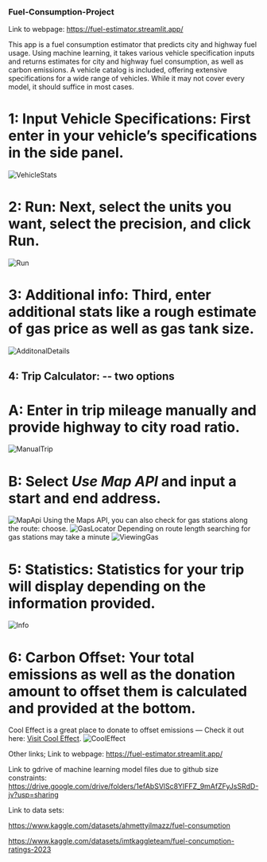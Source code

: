### Fuel-Consumption-Project
Link to webpage: https://fuel-estimator.streamlit.app/


This app is a fuel consumption estimator that predicts city and highway fuel usage. Using machine learning, it takes various vehicle specification inputs and returns estimates for city and highway fuel consumption, as well as carbon emissions. A vehicle catalog is included, offering extensive specifications for a wide range of vehicles. While it may not cover every model, it should suffice in most cases. 

# 1: Input Vehicle Specifications: First enter in your vehicle’s specifications in the side panel.

![VehicleStats](https://github.com/user-attachments/assets/2370aeed-a0c0-4f3f-85ec-9a458ee0f2c1)

# 2: Run: Next, select the units you want, select the precision, and click Run.

![Run](https://github.com/user-attachments/assets/2facc6a8-1110-4435-85e1-600db1c749c2)

# 3: Additional info: Third, enter additional stats like a rough estimate of gas price as well as gas tank size.

![AdditonalDetails](https://github.com/user-attachments/assets/5d76ab1c-785b-4cef-ab07-3ff29f9d66d6)

## 4: Trip Calculator: -- two options  
# A: Enter in trip mileage manually and provide highway to city road ratio.

![ManualTrip](https://github.com/user-attachments/assets/13561531-72e9-4e3c-9f99-10d3ef7d279d)

# B: Select *Use Map API* and input a start and end address.

![MapApi](https://github.com/user-attachments/assets/97bacf87-f104-4627-bb08-0a7d51756d45)
Using the Maps API, you can also check for gas stations along the route: choose.
![GasLocator](https://github.com/user-attachments/assets/760c3723-f35c-42aa-b098-fd8b563173de)
Depending on route length searching for gas stations may take a minute
![ViewingGas](https://github.com/user-attachments/assets/b176bb6c-b068-4c04-9120-5cf59e825697)

# 5: Statistics: Statistics for your trip will display depending on the information provided.

![Info](https://github.com/user-attachments/assets/f334a07f-b795-4bac-8597-44ebffd2f888)

# 6: Carbon Offset: Your total emissions as well as the donation amount to offset them is calculated and provided at the bottom.  
Cool Effect is a great place to donate to offset emissions — Check it out here: [Visit Cool Effect](https://www.cooleffect.org/).
![CoolEffect](https://github.com/user-attachments/assets/2006b49b-b9fd-4673-95c9-fba88b58d407)



Other links;
Link to webpage: https://fuel-estimator.streamlit.app/

Link to gdrive of machine learning model files due to github size constraints: https://drive.google.com/drive/folders/1efAbSVlSc8YIFFZ_9mAfZFyJsSRdD-jv?usp=sharing

Link to data sets: 

https://www.kaggle.com/datasets/ahmettyilmazz/fuel-consumption

https://www.kaggle.com/datasets/imtkaggleteam/fuel-concumption-ratings-2023


